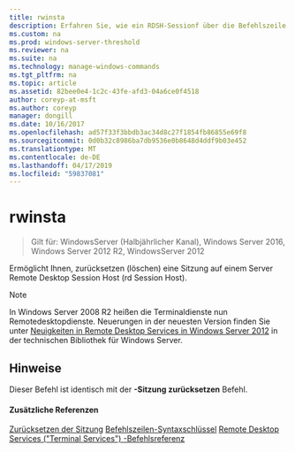 ```yaml
---
title: rwinsta
description: Erfahren Sie, wie ein RDSH-Sessionf über die Befehlszeile zurücksetzen.
ms.custom: na
ms.prod: windows-server-threshold
ms.reviewer: na
ms.suite: na
ms.technology: manage-windows-commands
ms.tgt_pltfrm: na
ms.topic: article
ms.assetid: 82bee0e4-1c2c-43fe-afd3-04a6ce0f4518
author: coreyp-at-msft
ms.author: coreyp
manager: dongill
ms.date: 10/16/2017
ms.openlocfilehash: ad57f33f3bbdb3ac34d8c27f1854fb86855e69f8
ms.sourcegitcommit: 0d0b32c8986ba7db9536e0b8648d4ddf9b03e452
ms.translationtype: MT
ms.contentlocale: de-DE
ms.lasthandoff: 04/17/2019
ms.locfileid: "59837081"
---
```

# <a name="rwinsta"></a>rwinsta

>Gilt für: WindowsServer (Halbjährlicher Kanal), Windows Server 2016, Windows Server 2012 R2, WindowsServer 2012

Ermöglicht Ihnen, zurücksetzen (löschen) eine Sitzung auf einem Server Remote Desktop Session Host (rd Session Host).

> [!NOTE]
> In Windows Server 2008 R2 heißen die Terminaldienste nun Remotedesktopdienste. Neuerungen in der neuesten Version finden Sie unter [Neuigkeiten in Remote Desktop Services in Windows Server 2012](https://technet.microsoft.com/library/hh831527) in der technischen Bibliothek für Windows Server.

## <a name="remarks"></a>Hinweise
Dieser Befehl ist identisch mit der **-Sitzung zurücksetzen** Befehl.

#### <a name="additional-references"></a>Zusätzliche Referenzen
[Zurücksetzen der Sitzung](reset-session.md)
[Befehlszeilen-Syntaxschlüssel](command-line-syntax-key.md)
[Remote Desktop Services &#40;"Terminal Services"&#41; -Befehlsreferenz](remote-desktop-services-terminal-services-command-reference.md)
